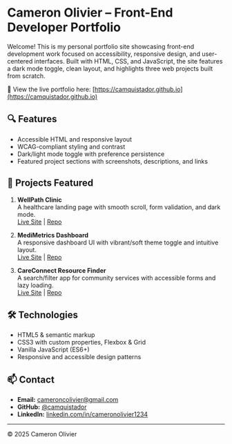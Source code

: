 # Cameron Olivier – Front-End Developer Portfolio

Welcome! This is my personal portfolio site showcasing front-end development work focused on accessibility, responsive design, and user-centered interfaces. Built with HTML, CSS, and JavaScript, the site features a dark mode toggle, clean layout, and highlights three web projects built from scratch.

🔗 View the live portfolio here: [https://camquistador.github.io](https://camquistador.github.io)

## 🔍 Features

- Accessible HTML and responsive layout
- WCAG-compliant styling and contrast
- Dark/light mode toggle with preference persistence
- Featured project sections with screenshots, descriptions, and links

## 🧠 Projects Featured

1. **WellPath Clinic**  
   A healthcare landing page with smooth scroll, form validation, and dark mode.  
   [Live Site](https://camquistador.github.io/Clinic-Landing-Page/) | [Repo](https://github.com/camquistador/Clinic-Landing-Page)

2. **MediMetrics Dashboard**  
   A responsive dashboard UI with vibrant/soft theme toggle and intuitive layout.  
   [Live Site](https://camquistador.github.io/Dashboard/) | [Repo](https://github.com/camquistador/Dashboard)

3. **CareConnect Resource Finder**  
   A search/filter app for community services with accessible forms and lazy loading.  
   [Live Site](https://camquistador.github.io/Resource-Finder/) | [Repo](https://github.com/camquistador/Resource-Finder)

## 🛠️ Technologies

- HTML5 & semantic markup
- CSS3 with custom properties, Flexbox & Grid
- Vanilla JavaScript (ES6+)
- Responsive and accessible design patterns

## 📫 Contact

- **Email:** cameroncolivier@gmail.com  
- **GitHub:** [@camquistador](https://github.com/camquistador)  
- **LinkedIn:** [linkedin.com/in/cameronolivier1234](https://www.linkedin.com/in/cameronolivier1234/)

---

© 2025 Cameron Olivier
